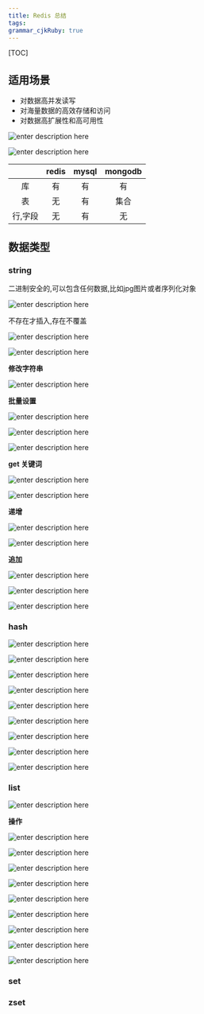 ```yaml
---
title: Redis 总结 
tags: 
grammar_cjkRuby: true
---
```


[TOC]


##  适用场景
*  对数据高并发读写
*  对海量数据的高效存储和访问
*  对数据高扩展性和高可用性


![enter description here][1]

![enter description here][2]


|     |  redis   |  mysql   | mongodb    |
| :---: | :---: | :---: | :---: |
|  库   |  有  |    有 |   有  |
|  表   |  无   |  有   |   集合  |
|  行,字段   |  无   |  有   |  无   |


##  数据类型

### string

二进制安全的,可以包含任何数据,比如jpg图片或者序列化对象

![enter description here][3]

不存在才插入,存在不覆盖

![enter description here][4]

![enter description here][5]

**修改字符串**

![enter description here][6]

**批量设置**

![enter description here][7]

![enter description here][8]

![enter description here][9]

**get 关键词**

![enter description here][10]

![enter description here][11]


**递增**

![enter description here][12]

![enter description here][13]

**追加**

![enter description here][14]

![enter description here][15]

![enter description here][16]




### hash

![enter description here][17]

![enter description here][18]

![enter description here][19]

![enter description here][20]

![enter description here][21]

![enter description here][22]

![enter description here][23]

![enter description here][24]

![enter description here][25]

### list

![enter description here][26]

**操作**

![enter description here][27]

![enter description here][28]

![enter description here][29]

![enter description here][30]

![enter description here][31]

![enter description here][32]

![enter description here][33]

![enter description here][34]

![enter description here][35]




###  set


###  zset


  [1]: ./images/1471313666354.jpg "1471313666354.jpg"
  [2]: ./images/1471313700420.jpg "1471313700420.jpg"
  [3]: ./images/1471315324642.jpg "1471315324642.jpg"
  [4]: ./images/1471315427674.jpg "1471315427674.jpg"
  [5]: ./images/1471315453917.jpg "1471315453917.jpg"
  [6]: ./images/1471315567761.jpg "1471315567761.jpg"
  [7]: ./images/1471315793083.jpg "1471315793083.jpg"
  [8]: ./images/1471315822008.jpg "1471315822008.jpg"
  [9]: ./images/1471315928526.jpg "1471315928526.jpg"
  [10]: ./images/1471316000287.jpg "1471316000287.jpg"
  [11]: ./images/1471316058369.jpg "1471316058369.jpg"
  [12]: ./images/1471316180799.jpg "1471316180799.jpg"
  [13]: ./images/1471316245277.jpg "1471316245277.jpg"
  [14]: ./images/1471316301757.jpg "1471316301757.jpg"
  [15]: ./images/1471316368889.jpg "1471316368889.jpg"
  [16]: ./images/1471316412585.jpg "1471316412585.jpg"
  [17]: ./images/1471316512364.jpg "1471316512364.jpg"
  [18]: ./images/1471316590934.jpg "1471316590934.jpg"
  [19]: ./images/1471316640108.jpg "1471316640108.jpg"
  [20]: ./images/1471316733864.jpg "1471316733864.jpg"
  [21]: ./images/1471316882376.jpg "1471316882376.jpg"
  [22]: ./images/1471316914258.jpg "1471316914258.jpg"
  [23]: ./images/1471316968812.jpg "1471316968812.jpg"
  [24]: ./images/1471317017554.jpg "1471317017554.jpg"
  [25]: ./images/1471317083066.jpg "1471317083066.jpg"
  [26]: ./images/1471318175501.jpg "1471318175501.jpg"
  [27]: ./images/1471318344318.jpg "1471318344318.jpg"
  [28]: ./images/1471318552635.jpg "1471318552635.jpg"
  [29]: ./images/1471318700634.jpg "1471318700634.jpg"
  [30]: ./images/1471318832642.jpg "1471318832642.jpg"
  [31]: ./images/1471318920775.jpg "1471318920775.jpg"
  [32]: ./images/1471319127761.jpg "1471319127761.jpg"
  [33]: ./images/1471319153634.jpg "1471319153634.jpg"
  [34]: ./images/1471319494005.jpg "1471319494005.jpg"
  [35]: ./images/1471319592485.jpg "1471319592485.jpg"
